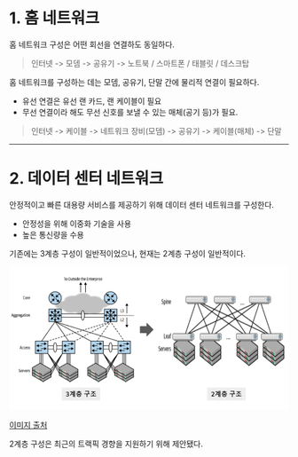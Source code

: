 # 1. 홈 네트워크
홈 네트워크 구성은 어떤 회선을 연결하도 동일하다.

> 인터넷 -> 모뎀 -> 공유기 -> 노트북 / 스마트폰 / 태블릿 / 데스크탑

홈 네트워크를 구성하는 데는 모뎀, 공유기, 단말 간에 물리적 연결이 필요하다.
- 유선 연결은 유선 랜 카드, 랜 케이블이 필요
- 무선 연결이라 해도 무선 신호를 보낼 수 있는 매체(공기 등)가 필요.

> 인터넷 -> 케이블 -> 네트워크 장비(모뎀) -> 공유기 -> 케이블(매체) -> 단말

---
# 2. 데이터 센터 네트워크
안정적이고 빠른 대용량 서비스를 제공하기 위해 데이터 센터 네트워크를 구성한다.
  - 안정성을 위해 이중화 기술을 사용
  - 높은 통신량을 수용

기존에는 3계층 구성이 일반적이었으나, 현재는 2계층 구성이 일반적이다.

![img.png](img.png)

[이미지 출처](https://velog.io/@dev_grow_up/IT-%EC%97%94%EC%A7%80%EB%8B%88%EC%96%B4%EB%A5%BC-%EC%9C%84%ED%95%9C-%EB%84%A4%ED%8A%B8%EC%9B%8C%ED%81%AC-%EC%9E%85%EB%AC%B8-%EC%A0%9C-1%EC%9E%A5.-%EB%84%A4%ED%8A%B8%EC%9B%8C%ED%81%AC-%EC%8B%9C%EC%9E%91%ED%95%98%EA%B8%B0)

2계층 구성은 최근의 트랙픽 경향을 지원하기 위해 제안됐다.

